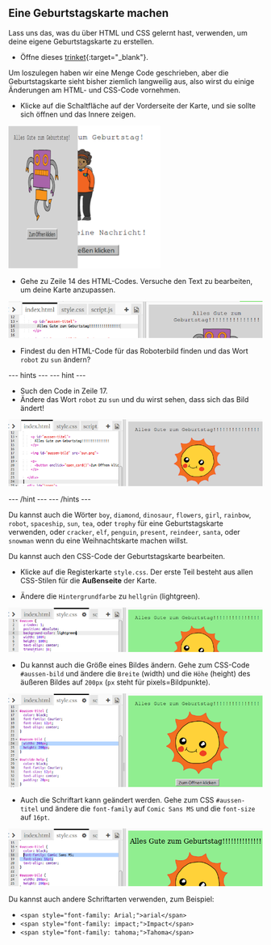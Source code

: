 ## Eine Geburtstagskarte machen

Lass uns das, was du über HTML und CSS gelernt hast, verwenden, um deine eigene Geburtstagskarte zu erstellen.

+ Öffne dieses [trinket](https://trinket.io/html/4238d02d95){:target="_blank"}.

Um loszulegen haben wir eine Menge Code geschrieben, aber die Geburtstagskarte sieht bisher ziemlich langweilig aus, also wirst du einige Änderungen am HTML- und CSS-Code vornehmen.

+ Klicke auf die Schaltfläche auf der Vorderseite der Karte, und sie sollte sich öffnen und das Innere zeigen.

![screenshot](images/birthday-click.png)

+ Gehe zu Zeile 14 des HTML-Codes. Versuche den Text zu bearbeiten, um deine Karte anzupassen.

![screenshot](images/birthday-card-html.png)

+ Findest du den HTML-Code für das Roboterbild finden und das Wort `robot` zu `sun` ändern?

--- hints --- 
--- hint ---

+ Such den Code in Zeile 17.
+ Ändere das Wort `robot` zu `sun` und du wirst sehen, dass sich das Bild ändert!

![screenshot](images/birthday-card-sun.png) 

--- /hint --- 
--- /hints ---

Du kannst auch die Wörter `boy`, `diamond`, `dinosaur`, `flowers`, `girl`, `rainbow`, `robot`, `spaceship`, `sun`, `tea`, oder `trophy` für eine Geburtstagskarte verwenden, oder `cracker`, `elf`, `penguin`, `present`, `reindeer`, `santa`, oder `snowman` wenn du eine Weihnachtskarte machen willst.

Du kannst auch den CSS-Code der Geburtstagskarte bearbeiten.

+ Klicke auf die Registerkarte `style.css`. Der erste Teil besteht aus allen CSS-Stilen für die **Außenseite** der Karte.

+ Ändere die `Hintergrundfarbe` zu `hellgrün` (lightgreen).

![screenshot](images/birthday-card-outside.png)

+ Du kannst auch die Größe eines Bildes ändern. Gehe zum CSS-Code `#aussen-bild` und ändere die `Breite` (width) und die `Höhe` (height) des äußeren Bildes auf `200px` (`px` steht für pixels=Bildpunkte).

![screenshot](images/birthday-card-size.png)

+ Auch die Schriftart kann geändert werden. Gehe zum CSS `#aussen-titel` und ändere die `font-family` auf `Comic Sans MS` und die `font-size` auf `16pt`.

![screenshot](images/birthday-card-font.png)

Du kannst auch andere Schriftarten verwenden, zum Beispiel:

+ `<span style="font-family: Arial;">arial</span>`
+ `<span style="font-family: impact;">Impact</span>`
+ `<span style="font-family: tahoma;">Tahoma</span>`
